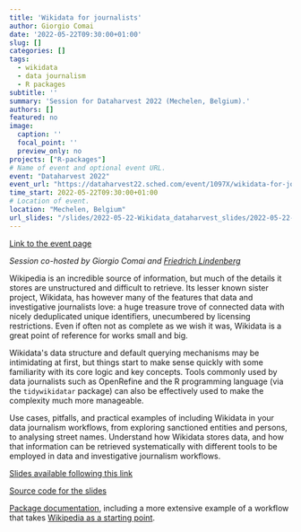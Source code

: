```yaml
---
title: 'Wikidata for journalists'
author: Giorgio Comai
date: '2022-05-22T09:30:00+01:00'
slug: []
categories: []
tags:
  - wikidata
  - data journalism
  - R packages
subtitle: ''
summary: 'Session for Dataharvest 2022 (Mechelen, Belgium).'
authors: []
featured: no
image:
  caption: ''
  focal_point: ''
  preview_only: no
projects: ["R-packages"]
# Name of event and optional event URL.
event: "Dataharvest 2022"
event_url: "https://dataharvest22.sched.com/event/1097X/wikidata-for-journalists?iframe=no"
time_start: 2022-05-22T09:30:00+01:00
# Location of event.
location: "Mechelen, Belgium"
url_slides: "/slides/2022-05-22-Wikidata_dataharvest_slides/2022-05-22-dataharvest_wikidata.html"
---
```

[Link to the event page](https://dataharvest22.sched.com/event/1097X/wikidata-for-journalists?iframe=no)

_Session co-hosted by Giorgio Comai and [Friedrich Lindenberg](https://pudo.org/)_

Wikipedia is an incredible source of information, but much of the details it stores are unstructured and difficult to retrieve. Its lesser known sister project, Wikidata, has however many of the features that data and investigative journalists love: a huge treasure trove of connected data with nicely deduplicated unique identifiers, unecumbered by licensing restrictions. Even if often not as complete as we wish it was, Wikidata is a great point of reference for works small and big.

Wikidata's data structure and default querying mechanisms may be intimidating at first, but things start to make sense quickly with some familiarity with its core logic and key concepts. Tools commonly used by data journalists such as OpenRefine and the R programming language (via the `tidywikidatar` package) can also be effectively used to make the complexity much more manageable.

Use cases, pitfalls, and practical examples of including Wikidata in your data journalism workflows, from exploring sanctioned entities and persons, to analysing street names. Understand how Wikidata stores data, and how that information can be retrieved systematically with different tools to be employed in data and investigative journalism workflows.

[Slides available following this link](/slides/2022-05-22-Wikidata_dataharvest_slides/2022-05-22-dataharvest_wikidata.html)

[Source code for the slides](/slides/2022-05-22-Wikidata_dataharvest_slides/2022-05-22-dataharvest_wikidata.Rmd)


[Package documentation](https://edjnet.github.io/tidywikidatar/), including a more extensive example of a workflow that takes [Wikipedia as a starting point](https://edjnet.github.io/tidywikidatar/articles/wikipedia_start.html).